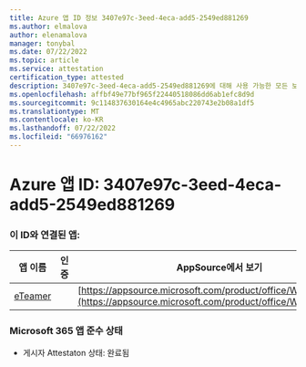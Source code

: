 ```yaml
---
title: Azure 앱 ID 정보 3407e97c-3eed-4eca-add5-2549ed881269
ms.author: elmalova
author: elenamalova
manager: tonybal
ms.date: 07/22/2022
ms.topic: article
ms.service: attestation
certification_type: attested
description: 3407e97c-3eed-4eca-add5-2549ed881269에 대해 사용 가능한 모든 보안 및 규정 준수 정보입니다.
ms.openlocfilehash: affbf49e77bf965f22440518086dd6ab1efc8d9d
ms.sourcegitcommit: 9c114837630164e4c4965abc220743e2b08a1df5
ms.translationtype: MT
ms.contentlocale: ko-KR
ms.lasthandoff: 07/22/2022
ms.locfileid: "66976162"
---
```

# <a name="azure-app-id-3407e97c-3eed-4eca-add5-2549ed881269"></a>Azure 앱 ID: 3407e97c-3eed-4eca-add5-2549ed881269


### <a name="apps-associated-with-this-id"></a>이 ID와 연결된 앱:
| **앱 이름** | **인증** | **AppSource에서 보기** |
|--------------|---------------|-----------------------|
| [eTeamer](../forward/WA200001621.md) |  | [https://appsource.microsoft.com/product/office/WA200001621](https://appsource.microsoft.com/product/office/WA200001621) |

### <a name="microsoft-365-app-compliance-status"></a>Microsoft 365 앱 준수 상태
- 게시자 Attestaton 상태: 완료됨
